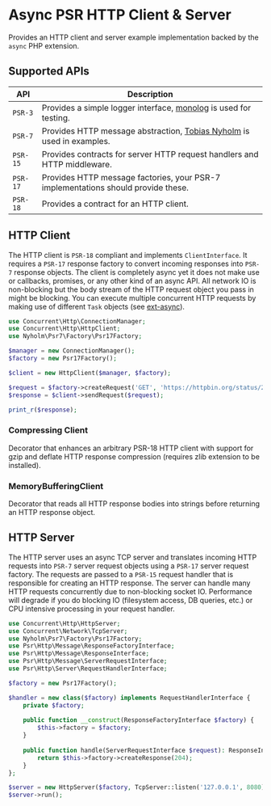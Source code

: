 # Async PSR HTTP Client & Server

Provides an HTTP client and server example implementation backed by the `async` PHP extension.

## Supported APIs

| API | Description |
| --- | ----------- |
| `PSR-3` | Provides a simple logger interface, [monolog](https://github.com/Seldaek/monolog) is used for testing. |
| `PSR-7` | Provides HTTP message abstraction, [Tobias Nyholm](https://github.com/Nyholm/psr7) is used in examples. |
| `PSR-15` | Provides contracts for server HTTP request handlers and HTTP middleware. |
| `PSR-17` | Provides HTTP message factories, your PSR-7 implementations should provide these. |
| `PSR-18` | Provides a contract for an HTTP client. |

## HTTP Client

The HTTP client is `PSR-18` compliant and implements `ClientInterface`. It requires a `PSR-17` response factory to convert incoming responses into `PSR-7` response objects. The client is completely async yet it does not make use or callbacks, promises, or any other kind of an async API. All network IO is non-blocking but the body stream of the HTTP request object you pass in might be blocking. You can execute multiple concurrent HTTP requests by making use of different `Task` objects (see [ext-async](https://github.com/concurrent-php/ext-async)).

```php
use Concurrent\Http\ConnectionManager;
use Concurrent\Http\HttpClient;
use Nyholm\Psr7\Factory\Psr17Factory;

$manager = new ConnectionManager();
$factory = new Psr17Factory();

$client = new HttpClient($manager, $factory);

$request = $factory->createRequest('GET', 'https://httpbin.org/status/201');
$response = $client->sendRequest($request);

print_r($response);
```

### Compressing Client

Decorator that enhances an arbitrary PSR-18 HTTP client with support for gzip and deflate HTTP response compression (requires zlib extension to be installed).

### MemoryBufferingClient

Decorator that reads all HTTP response bodies into strings before returning an HTTP response object.

## HTTP Server

The HTTP server uses an async TCP server and translates incoming HTTP requests into `PSR-7` server request objects using a `PSR-17` server request factory. The requests are passed to a `PSR-15` request handler that is responsible for creating an HTTP response. The server can handle many HTTP requests concurrently due to non-blocking socket IO. Performance will degrade if you do blocking IO (filesystem access, DB queries, etc.) or CPU intensive processing in your request handler.

```php
use Concurrent\Http\HttpServer;
use Concurrent\Network\TcpServer;
use Nyholm\Psr7\Factory\Psr17Factory;
use Psr\Http\Message\ResponseFactoryInterface;
use Psr\Http\Message\ResponseInterface;
use Psr\Http\Message\ServerRequestInterface;
use Psr\Http\Server\RequestHandlerInterface;

$factory = new Psr17Factory();

$handler = new class($factory) implements RequestHandlerInterface {
    private $factory;
    
    public function __construct(ResponseFactoryInterface $factory) {
        $this->factory = $factory;
    }
    
    public function handle(ServerRequestInterface $request): ResponseInterface {
        return $this->factory->createResponse(204);
    }
};

$server = new HttpServer($factory, TcpServer::listen('127.0.0.1', 8080), $handler);
$server->run();
```
